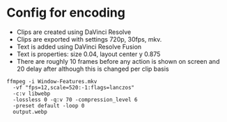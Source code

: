 # Config for encoding

* Clips are created using DaVinci Resolve
* Clips are exported with settings 720p, 30fps, mkv.
* Text is added using DaVinci Resolve Fusion
* Text is properties: size 0.04, layout center y 0.875
* There are roughly 10 frames before any action is shown on screen and 20 delay
  after although this is changed per clip basis

```shell
ffmpeg -i Window-Features.mkv 
  -vf "fps=12,scale=520:-1:flags=lanczos"       
  -c:v libwebp        
  -lossless 0 -q:v 70 -compression_level 6        
  -preset default -loop 0        
  output.webp
```